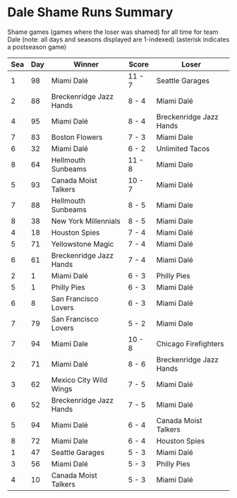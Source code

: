 # Dale Shame Runs Summary



Shame games (games where the loser was shamed) for all time for team Dale (note: all days and seasons displayed are 1-indexed) (asterisk indicates a postseason game)


| Sea | Day | Winner | Score | Loser | 
| ------ |------ |------ |------ |------ |
| 1 | 98 | Miami Dalé | 11 - 7 | Seattle Garages | 
| 2 | 88 | Breckenridge Jazz Hands | 8 - 4 | Miami Dalé | 
| 4 | 95 | Miami Dalé | 8 - 4 | Breckenridge Jazz Hands | 
| 7 | 83 | Boston Flowers | 7 - 3 | Miami Dale | 
| 6 | 32 | Miami Dalé | 6 - 2 | Unlimited Tacos | 
| 8 | 64 | Hellmouth Sunbeams | 11 - 8 | Miami Dale | 
| 5 | 93 | Canada Moist Talkers | 10 - 7 | Miami Dalé | 
| 7 | 88 | Hellmouth Sunbeams | 8 - 5 | Miami Dale | 
| 8 | 38 | New York Millennials | 8 - 5 | Miami Dale | 
| 4 | 18 | Houston Spies | 7 - 4 | Miami Dalé | 
| 5 | 71 | Yellowstone Magic | 7 - 4 | Miami Dalé | 
| 6 | 61 | Breckenridge Jazz Hands | 7 - 4 | Miami Dalé | 
| 2 | 1 | Miami Dalé | 6 - 3 | Philly Pies | 
| 5 | 1 | Philly Pies | 6 - 3 | Miami Dalé | 
| 6 | 8 | San Francisco Lovers | 6 - 3 | Miami Dalé | 
| 7 | 79 | San Francisco Lovers | 5 - 2 | Miami Dale | 
| 7 | 94 | Miami Dale | 10 - 8 | Chicago Firefighters | 
| 2 | 71 | Miami Dalé | 8 - 6 | Breckenridge Jazz Hands | 
| 3 | 62 | Mexico City Wild Wings | 7 - 5 | Miami Dalé | 
| 6 | 52 | Breckenridge Jazz Hands | 7 - 5 | Miami Dalé | 
| 5 | 94 | Miami Dalé | 6 - 4 | Canada Moist Talkers | 
| 8 | 72 | Miami Dale | 6 - 4 | Houston Spies | 
| 1 | 47 | Seattle Garages | 5 - 3 | Miami Dalé | 
| 3 | 56 | Miami Dalé | 5 - 3 | Philly Pies | 
| 4 | 10 | Canada Moist Talkers | 5 - 3 | Miami Dalé | 


